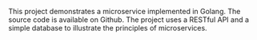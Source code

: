 This project demonstrates a microservice implemented in Golang. The source code is available on Github. The project uses a RESTful API and a simple database to illustrate the principles of microservices.

